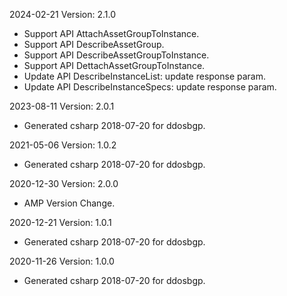 2024-02-21 Version: 2.1.0
- Support API AttachAssetGroupToInstance.
- Support API DescribeAssetGroup.
- Support API DescribeAssetGroupToInstance.
- Support API DettachAssetGroupToInstance.
- Update API DescribeInstanceList: update response param.
- Update API DescribeInstanceSpecs: update response param.


2023-08-11 Version: 2.0.1
- Generated csharp 2018-07-20 for ddosbgp.

2021-05-06 Version: 1.0.2
- Generated csharp 2018-07-20 for ddosbgp.

2020-12-30 Version: 2.0.0
- AMP Version Change.

2020-12-21 Version: 1.0.1
- Generated csharp 2018-07-20 for ddosbgp.

2020-11-26 Version: 1.0.0
- Generated csharp 2018-07-20 for ddosbgp.

